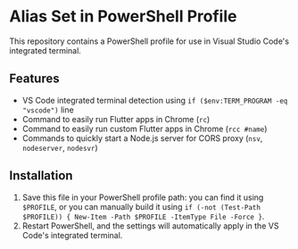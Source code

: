 # Alias Set in PowerShell Profile

This repository contains a PowerShell profile for use in Visual Studio Code's integrated terminal.

## Features

- VS Code integrated terminal detection using `if ($env:TERM_PROGRAM -eq "vscode")` line
- Command to easily run Flutter apps in Chrome (`rc`)
- Command to easily run custom Flutter apps in Chrome (`rcc #name`)
- Commands to quickly start a Node.js server for CORS proxy (`nsv`, `nodeserver`, `nodesvr`)

## Installation

1. Save this file in your PowerShell profile path: you can find it using `$PROFILE`, or you can manually build it using `if (-not (Test-Path $PROFILE)) { New-Item -Path $PROFILE -ItemType File -Force }`.
2. Restart PowerShell, and the settings will automatically apply in the VS Code's integrated terminal.
